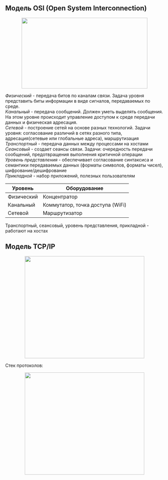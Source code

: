 ## Модель OSI (Open System Interconnection)

<div align="center">
  <img width="400" height="225" src="https://github.com/sxexesx/learn-backend/assets/23579498/78022165-3b50-42ec-982a-85c37be19996">
</div>

_Физический_ - передача битов по каналам связи. Задача уровня представить биты информации в виде сигналов, передаваемых по среде.     
_Канальный_ - передача сообщений. Должен уметь выделять сообщения. На этом уровне происходит управление доступом к среде передачи данных и физическая адресация.  
_Сетевой_ - построение сетей на основе разных технологий. Задачи уровня: согласование различий в сетях разного типа, адресация(сетевые или глобальные адреса), маршрутизация  
_Транспортный_ - передача данных между процессами на хостами    
_Сеансовый_ - создает сеансы связи. Задачи: очередность передачи сообщений, предотвращения выполнения критичной операции   
_Уровень представления_ - обеспечивает согласование синтаксиса и семантики передаваемых данных (форматы символов, форматы чисел), шифрование/дешифрование  
_Прикладной_ - набор приложений, полезных пользователям  

| Уровень    | Оборудование                     |
|------------|----------------------------------|
| Физический | Концентратор                     |
| Канальный  | Коммутатор, точка доступа (WiFi) |
| Сетевой    | Маршрутизатор                    |  

Транспортный, сеансовый, уровень представления, прикладной - работают на хостах

## Модель TCP/IP

<div align="center">
  <img width="380" height="325" src="https://github.com/sxexesx/learn-backend/assets/23579498/ee71160c-f26c-4bc7-99ee-94ffd2d0b696">
</div>

Стек протоколов:
<div align="center">
  <img width="380" height="325" src="https://github.com/sxexesx/learn-backend/assets/23579498/3393e276-a0f8-42e4-87bd-9ddc10278708">
</div>

